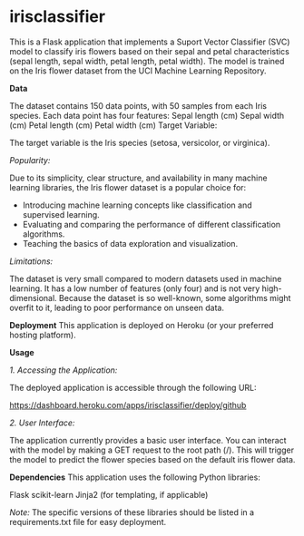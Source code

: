 # irisclassifier

This is a Flask application that implements a Suport Vector Classifier (SVC) model to classify iris flowers based on their sepal and petal characteristics (sepal length, sepal width, petal length, petal width). The model is trained on the Iris flower dataset from the UCI Machine Learning Repository.

**Data**

The dataset contains 150 data points, with 50 samples from each Iris species.
Each data point has four features:
Sepal length (cm)
Sepal width (cm)
Petal length (cm)
Petal width (cm)
Target Variable:

The target variable is the Iris species (setosa, versicolor, or virginica).

*Popularity:*

Due to its simplicity, clear structure, and availability in many machine learning libraries, the Iris flower dataset is a popular choice for:

- Introducing machine learning concepts like classification and supervised learning.
- Evaluating and comparing the performance of different classification algorithms.
- Teaching the basics of data exploration and visualization.

*Limitations:*

The dataset is very small compared to modern datasets used in machine learning.
It has a low number of features (only four) and is not very high-dimensional.
Because the dataset is so well-known, some algorithms might overfit to it, leading to poor performance on unseen data.

**Deployment**
This application is deployed on Heroku (or your preferred hosting platform).

**Usage**

*1. Accessing the Application:*

The deployed application is accessible through the following URL:

https://dashboard.heroku.com/apps/irisclassifier/deploy/github

*2. User Interface:*

The application currently provides a basic user interface. You can interact with the model by making a GET request to the root path (/). This will trigger the model to predict the flower species based on the default iris flower data.

**Dependencies**
This application uses the following Python libraries:

Flask
scikit-learn
Jinja2 (for templating, if applicable)

*Note:* The specific versions of these libraries should be listed in a requirements.txt file for easy deployment.

